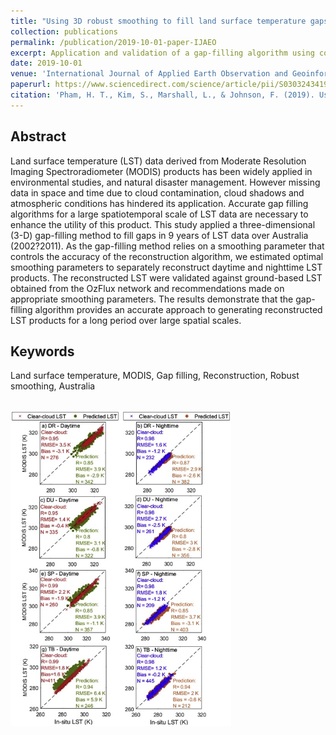 ```yaml
---
title: "Using 3D robust smoothing to fill land surface temperature gaps at the continental scale"
collection: publications
permalink: /publication/2019-10-01-paper-IJAEO
excerpt: Application and validation of a gap-filling algorithm using continental scale LST data.
date: 2019-10-01
venue: 'International Journal of Applied Earth Observation and Geoinformation'
paperurl: https://www.sciencedirect.com/science/article/pii/S0303243419300339
citation: 'Pham, H. T., Kim, S., Marshall, L., & Johnson, F. (2019). Using 3D robust smoothing to fill land surface temperature gaps at the continental scale. <i>International Journal of Applied Earth Observation and Geoinformation</i>, 82, 101879.'
---
```

## Abstract
Land surface temperature (LST) data derived from Moderate Resolution Imaging Spectroradiometer (MODIS) products has been widely applied in environmental studies, and natural disaster management. However missing data in space and time due to cloud contamination, cloud shadows and atmospheric conditions has hindered its application. Accurate gap filling algorithms for a large spatiotemporal scale of LST data are necessary to enhance the utility of this product. This study applied a three-dimensional (3-D) gap-filling method to fill gaps in 9 years of LST data over Australia (2002?2011). As the gap-filling method relies on a smoothing parameter that controls the accuracy of the reconstruction algorithm, we estimated optimal smoothing parameters to separately reconstruct daytime and nighttime LST products. The reconstructed LST were validated against ground-based LST obtained from the OzFlux network and recommendations made on appropriate smoothing parameters. The results demonstrate that the gap-filling algorithm provides an accurate approach to generating reconstructed LST products for a long period over large spatial scales.
## Keywords
Land surface temperature, MODIS, Gap filling, Reconstruction, Robust smoothing, Australia

<br/><img src='/images/2019_IJAEO_gap.jpg' width="70%" height="70%">